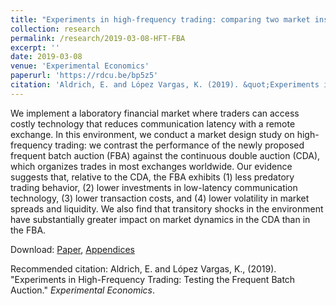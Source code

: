 ```yaml
---
title: "Experiments in high-frequency trading: comparing two market institutions"
collection: research
permalink: /research/2019-03-08-HFT-FBA
excerpt: ''
date: 2019-03-08
venue: 'Experimental Economics'
paperurl: 'https://rdcu.be/bp5z5'
citation: 'Aldrich, E. and López Vargas, K. (2019). &quot;Experiments in High-Frequency Trading: Testing the Frequent Batch Auction.&quot; <i>Experimental Economics</i>.'
---
```

We implement a laboratory financial market where traders can access costly technology that reduces communication latency with a remote exchange. In this environment, we conduct a market design study on high-frequency trading: we contrast the performance of the newly proposed frequent batch auction (FBA) against the continuous double auction (CDA), which organizes trades in most exchanges worldwide. Our evidence suggests that, relative to the CDA, the FBA exhibits (1) less predatory trading behavior, (2) lower investments in low-latency communication technology, (3) lower transaction costs, and (4) lower volatility in market spreads and liquidity. We also find that transitory shocks in the environment have substantially greater impact on market dynamics in the CDA than in the FBA.

Download: 
[Paper](https://rdcu.be/bp5z5),
[Appendices](https://static-content.springer.com/esm/art%3A10.1007%2Fs10683-019-09605-2/MediaObjects/10683_2019_9605_MOESM1_ESM.pdf)

Recommended citation: Aldrich, E. and López Vargas, K., (2019). "Experiments in High-Frequency Trading: Testing the Frequent Batch Auction." <i>Experimental Economics</i>.
